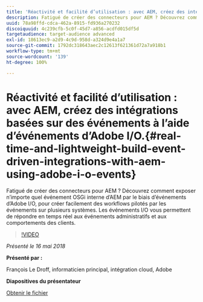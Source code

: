 ```yaml
---
title: 'Réactivité et facilité d’utilisation : avec AEM, créez des intégrations basées sur des événements à l’aide d’événements d’Adobe I/O.'
description: Fatigué de créer des connecteurs pour AEM ? Découvrez comment exposer n’importe quel événement OSGi interne d’AEM par le biais d’événements d’Adobe I/O, pour créer facilement des workflows pilotés par les événements sur plusieurs systèmes. Les événements I/O vous permettent de répondre en temps réel aux événements administratifs et aux comportements des clients.
uuid: 78a98ffd-cdca-462a-8915-fd936a270232
discoiquuid: 4c239cfb-5c0f-45d7-a856-acdfd015df5d
targetaudience: target-audience advanced
exl-id: 18613ec9-a2d9-4c9d-958d-a324d9e4a1a7
source-git-commit: 1792dc318643aec2c12613f621361d72a7a918b1
workflow-type: tm+mt
source-wordcount: '139'
ht-degree: 100%

---
```


# Réactivité et facilité d’utilisation : avec AEM, créez des intégrations basées sur des événements à l’aide d’événements d’Adobe I/O.{#real-time-and-lightweight-build-event-driven-integrations-with-aem-using-adobe-i-o-events}

Fatigué de créer des connecteurs pour AEM ? Découvrez comment exposer n’importe quel événement OSGi interne d’AEM par le biais d’événements d’Adobe I/O, pour créer facilement des workflows pilotés par les événements sur plusieurs systèmes. Les événements I/O vous permettent de répondre en temps réel aux événements administratifs et aux comportements des clients.

>[!VIDEO](https://video.tv.adobe.com/v/22501/?quality=9)

*Présenté le 16 mai 2018*

**Présenté par :**

François Le Droff, informaticien principal, intégration cloud, Adobe

**Diapositives du présentateur**

[Obtenir le fichier](assets/gem-2018-05-aem-events.pdf)

<!--
[Get back to the Overview](https://helpx.adobe.com/experience-manager/kt/eseminars/gems/aem-index.html)
-->
